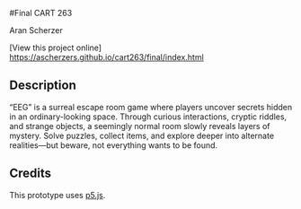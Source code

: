 #Final CART 263

Aran Scherzer

[View this project online] https://ascherzers.github.io/cart263/final/index.html

## Description

“EEG” is a surreal escape room game where players uncover secrets hidden in an ordinary-looking space. Through curious interactions, cryptic riddles, and strange objects, a seemingly normal room slowly reveals layers of mystery. Solve puzzles, collect items, and explore deeper into alternate realities—but beware, not everything wants to be found.


## Credits

This prototype uses [p5.js](https://p5js.org).
